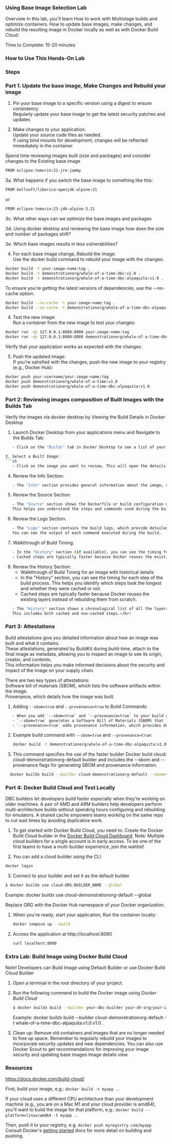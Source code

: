 ### Using Base Image Selection Lab

Overview
In this lab, you'll learn
How to work with Multistage builds and optimize containers.
How to update base images, make changes, and rebuild the resulting image in Docker locally as well as with Docker Build Cloud:

Time to Complete: 15-20 minutes

### How to Use This Hands-On Lab

### Steps

### Part 1. Update the base image, Make Changes and Rebuild your image
1. Pin your base image to a specific version using a digest to ensure consistency</br>
Regularly update your base image to get the latest security patches and updates</br>

2. Make changes to your application:</br>
Update your source code files as needed.</br>
If using bind mounts for development, changes will be reflected immediately in the container</br>

Spend time reviewing images built (size and packages) and consider changes to the Existing base image</br>
```sh
FROM eclipse-temurin:21-jre-jammy 
```

3a. What happens if you switch the base image to something like this:</br>
```sh
FROM bellsoft/liberica-openjdk-alpine:21
```
or 
```sh
FROM eclipse-temurin:23-jdk-alpine-3.21
```
3c. What other ways can we optimize the base images and packages</br>


3d. Using docker desktop and reviewing the base image how does the size and number of packages shift?</br>

3e. Which base images results in less vulnerabilities?</br>

4. For each base image change, Rebuild the image:</br>
Use the docker build command to rebuild your image with the changes:</br>
```sh
docker build -t your-image-name:tag .
docker build -t demonstrationorg/whale-of-a-time-dbc:v1.0 .
docker build -t demonstrationorg/whale-of-a-time-dbc-alpaquita:v1.0 .
```

To ensure you're getting the latest versions of dependencies, use the --no-cache option:</br>

```sh
docker build --no-cache -t your-image-name:tag .
docker build --no-cache -t demonstrationorg/whale-of-a-time-dbc-alpaquita:v1.0 .
```

4. Test the new image:</br>
Run a container from the new image to test your changes:</br>
```sh
docker run -dp 127.0.0.1:8080:8080 your-image-name:tag
docker run -dp 127.0.0.1:8080:8080 demonstrationorg/whale-of-a-time-dbc-alpaquita:v1.0

```
Verify that your application works as expected with the changes.</br>

5. Push the updated image:</br>
If you're satisfied with the changes, push the new image to your registry (e.g., Docker Hub):</br>

```sh
docker push your-username/your-image-name:tag
docker push demonstrationorg/whale-of-a-time:v1.0
docker push demonstrationorg/whale-of-a-time-dbc-alpaquita:v1.0
```
### Part 2: Reviewing images composition of Built Images with the Builds Tab</br>
Verify the images via docker desktop by Viewing the Build Details in Docker Desktop</br>
1. Launch Docker Desktop from your applications menu and Navigate to the Builds Tab:</br>
```sh
   - Click on the "Builds" tab in Docker Desktop to see a list of your recent builds.

3. Select a Built Image:
```sh
   - Click on the image you want to review. This will open the details view for that image.
```
4. Review the Info Section:
```sh
   - The "Info" section provides general information about the image, such as the image ID, size, and creation date.
```
5. Review the Source Section:
```sh
   - The "Source" section shows the Dockerfile or build configuration used to create the image.
   This helps you understand the steps and commands used during the build process. 
```
6. Review the Logs Section:
```sh
   - The "Logs" section contains the build logs, which provide detailed information about each step of the build process. </br>
   You can see the output of each command executed during the build.
```

7. Walkthrough of Build Timing:
```sh
   - In the "History" section (if available), you can see the timing for each step of the build process. This helps you identify which steps took the longest and whether they were cached or not.</br>
   - Cached steps are typically faster because Docker reuses the existing layers instead of rebuilding them from scratch.</br>
```

8. Review the History Section:
   - Walkthrough of Build Timing for an image with historical details </br>
   - In the "History" section, you can see the timing for each step of the build process. This helps you identify which steps took the longest and whether they were cached or not.</br>
   - Cached steps are typically faster because Docker reuses the existing layers instead of rebuilding them from scratch.</br>
```sh
   - The "History" section shows a chronological list of all the layers and commands that were executed to create the image. </br>
   This includes both cached and non-cached steps.</br>
```

### Part 3: Attestations
Build attestations give you detailed information about how an image was built and what it contains. </br>
These attestations, generated by BuildKit during build-time, attach to the final image as metadata, allowing you to inspect an image to see its origin, creator, and contents. </br>
This information helps you make informed decisions about the security and impact of the image on your supply chain.</br>

There are two key types of attestations:</br>
Software bill of materials (SBOM), which lists the software artifacts within the image.</br>
Provenance, which details how the image was built.</br>

1. Adding `--sbom=true` and `--provenance=true` to Build Commands:
```sh
   - When you add `--sbom=true` and `--provenance=true` to your build commands, Docker includes additional metadata in the resulting image. </br>
   - `--sbom=true` generates a Software Bill of Materials (SBOM) that lists all the components and dependencies included in the image.</br>
   - `--provenance=true` adds provenance information, which provides details about the build environment and process, ensuring the integrity and authenticity of the image.</br>
```
2. Example build command with `--sbom=true` and `--provenance=true`:

   ```sh
   docker build -t demonstrationorg/whale-of-a-time-dbc-alpaquita:v1.0 --sbom=true --provenance=true .
   ```

3. This command specifies the use of the faster builder Docker build cloud: cloud-demonstrationorg-default builder and includes the --sbom and --provenance flags for generating SBOM and provenance information.

 ```sh
   docker buildx build --builder cloud-demonstrationorg-default --sbom=true --provenance=true -t  demonstrationorg/whale-of-a-time-dbc-alpaquita:v1.0 .
```


### Part 4:  Docker Build Cloud and Test Locally
DBC builders let developers build faster especially when they’re working on older machines.
A pair of AMD and ARM builders help developers perform multi-architecture builds without spending hours configuring and rebuilding for emulators.
A shared cache empowers teams working on the same repo to cut wait times by avoiding duplicative work.

1. To get started with Docker Build Cloud, you need to:
Create the Docker Build Cloud builder in the [Docker Build Cloud Dashboard](https://app.docker.com/build/).
Note: Multiple cloud builders for a single account is in early access. To be one of the first teams to have a mutli-builder experience, join the waitlist!

2. You can add a cloud builder using the CLI
```sh
docker login
```

3. Connect to your builder and set it as the default builder
```sh
$ docker buildx use cloud-ORG-BUILDER_NAME --global 
```
Example: docker buildx use cloud-demonstrationorg-default --global

Replace ORG with the Docker Hub namespace of your Docker organization.

1. When you're ready, start your application, Run the container locally: 
   ```sh 
   docker compose up --build
   ```
2. Access the application at http://localhost:8080
   ```sh 
   curl localhost:8080
   ```


### Extra Lab: Build Image using Docker Build Cloud
Note! Developers can Build Image using Default Builder or use Docker Build Cloud Builder

1. Open a terminal in the root directory of your project.

2. Run the following command to build the Docker image using *Docker Build Cloud*
   ```sh
   $ docker buildx build --builder your-dbc-builder your-dh-org/your-image-name:tag 
   ```
   Example: 
   docker buildx build --builder cloud-demonstrationorg-default -t whale-of-a-time-dbc-alpaquita:v1.0:v1.0 .

3. Clean up:
Remove old containers and images that are no longer needed to free up space.
Remember to regularly rebuild your images to incorporate security updates and new dependencies. 
You can also use Docker Scout to get recommendations for improving your image security and updating base images Image details view.


### Resources
https://docs.docker.com/build-cloud/

First, build your image, e.g.: `docker build -t myapp .`.

If your cloud uses a different CPU architecture than your development
machine (e.g., you are on a Mac M1 and your cloud provider is amd64),
you'll want to build the image for that platform, e.g.:
`docker build --platform=linux/amd64 -t myapp .`.

Then, push it to your registry, e.g. `docker push myregistry.com/myapp`.
Consult Docker's [getting started](https://docs.docker.com/go/get-started-sharing/)
docs for more detail on building and pushing.


